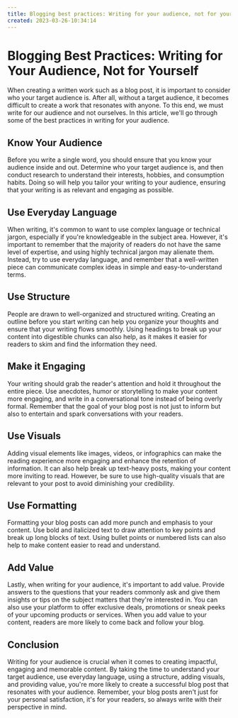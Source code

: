 ```yaml
---
title: Blogging best practices: Writing for your audience, not for yourself21
created: 2023-03-26-10:34:14
---
```


# Blogging Best Practices: Writing for Your Audience, Not for Yourself

When creating a written work such as a blog post, it is important to consider who your target audience is. After all, without a target audience, it becomes difficult to create a work that resonates with anyone. To this end, we must write for our audience and not ourselves. In this article, we'll go through some of the best practices in writing for your audience.

## Know Your Audience

Before you write a single word, you should ensure that you know your audience inside and out. Determine who your target audience is, and then conduct research to understand their interests, hobbies, and consumption habits. Doing so will help you tailor your writing to your audience, ensuring that your writing is as relevant and engaging as possible.

## Use Everyday Language

When writing, it's common to want to use complex language or technical jargon, especially if you're knowledgeable in the subject area. However, it's important to remember that the majority of readers do not have the same level of expertise, and using highly technical jargon may alienate them. Instead, try to use everyday language, and remember that a well-written piece can communicate complex ideas in simple and easy-to-understand terms.

## Use Structure

People are drawn to well-organized and structured writing. Creating an outline before you start writing can help you organize your thoughts and ensure that your writing flows smoothly. Using headings to break up your content into digestible chunks can also help, as it makes it easier for readers to skim and find the information they need.

## Make it Engaging

Your writing should grab the reader's attention and hold it throughout the entire piece. Use anecdotes, humor or storytelling to make your content more engaging, and write in a conversational tone instead of being overly formal. Remember that the goal of your blog post is not just to inform but also to entertain and spark conversations with your readers.

## Use Visuals

Adding visual elements like images, videos, or infographics can make the reading experience more engaging and enhance the retention of information. It can also help break up text-heavy posts, making your content more inviting to read. However, be sure to use high-quality visuals that are relevant to your post to avoid diminishing your credibility.

## Use Formatting

Formatting your blog posts can add more punch and emphasis to your content. Use bold and italicized text to draw attention to key points and break up long blocks of text. Using bullet points or numbered lists can also help to make content easier to read and understand.

## Add Value

Lastly, when writing for your audience, it's important to add value. Provide answers to the questions that your readers commonly ask and give them insights or tips on the subject matters that they're interested in. You can also use your platform to offer exclusive deals, promotions or sneak peeks of your upcoming products or services. When you add value to your content, readers are more likely to come back and follow your blog.

## Conclusion

Writing for your audience is crucial when it comes to creating impactful, engaging and memorable content. By taking the time to understand your target audience, use everyday language, using a structure, adding visuals, and providing value, you're more likely to create a successful blog post that resonates with your audience. Remember, your blog posts aren't just for your personal satisfaction, it's for your readers, so always write with their perspective in mind.
